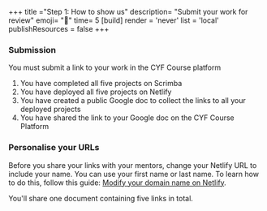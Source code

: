 +++
title ="Step 1: How to show us"
description= "Submit your work for review"
emoji= "🤖"
time= 5
[build]
  render = 'never'
  list = 'local'
  publishResources = false 
+++

### Submission

You must submit a link to your work in the CYF Course platform

1. You have completed all five projects on Scrimba
1. You have deployed all five projects on Netlify
1. You have created a public Google doc to collect the links to all your deployed projects
1. You have shared the link to your Google doc on the CYF Course Platform

### Personalise your URLs

Before you share your links with your mentors, change your Netlify URL to include your name. You can use your first name or last name. To learn how to do this, follow this guide: [Modify your domain name on Netlify](https://www.makeuseof.com/netlify-free-domain-name-modify/).

You'll share one document containing five links in total.
